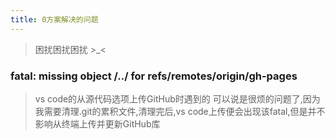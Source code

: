 ```yaml
---
title: 0方案解决的问题
---
```


> 困扰困扰困扰 >_<

### fatal: missing object /../ for refs/remotes/origin/gh-pages

> vs code的从源代码选项上传GitHub时遇到的
> 可以说是很烦的问题了,因为我需要清理.git的累积文件,清理完后,vs code上传便会出现该fatal,但是并不影响从终端上传并更新GitHub库